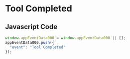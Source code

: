 # Tool Completed

### 

## Javascript Code
```js
window.appEventData000 = window.appEventData000 || [];
appEventData000.push({
  "event": "Tool Completed"
});
```




